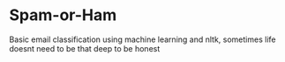 # Spam-or-Ham
Basic email classification using machine learning and nltk, sometimes life doesnt need to be that deep to be honest
